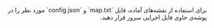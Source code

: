 <div dir="rtl">
برای استفاده از نقشه‌های آماده، فایل `map.txt` و `config.json` مورد نظر را در پوشه‌ی حاوی فایل اجرایی سرور قرار دهید.
</div>
